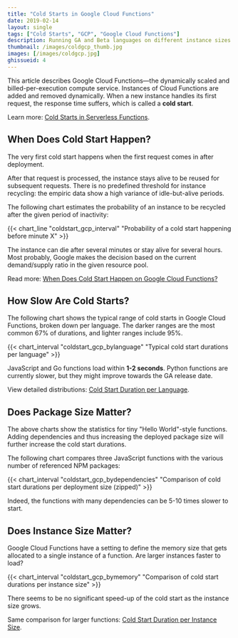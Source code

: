 ```yaml
---
title: "Cold Starts in Google Cloud Functions"
date: 2019-02-14
layout: single
tags: ["Cold Starts", "GCP", "Google Cloud Functions"]
description: Running GA and Beta languages on different instance sizes
thumbnail: /images/coldgcp_thumb.jpg
images: [/images/coldgcp.jpg]
ghissueid: 4
---
```


This article describes Google Cloud Functions&mdash;the dynamically scaled and billed-per-execution compute service. Instances of Cloud Functions are added and removed dynamically. When a new instance handles its first request, the response time suffers, which is called a **cold start**.

Learn more: [Cold Starts in Serverless Functions](/coldstarts/define).

When Does Cold Start Happen?
----------------------------

The very first cold start happens when the first request comes in after deployment. 

After that request is processed, the instance stays alive to be reused for subsequent requests. There is no predefined threshold for instance recycling: the empiric data show a high variance of idle-but-alive periods.

The following chart estimates the probability of an instance to be recycled after the given period of inactivity:

{{< chart_line 
    "coldstart_gcp_interval" 
    "Probability of a cold start happening before minute X" >}}

The instance can die after several minutes or stay alive for several hours. Most probably, Google makes the decision based on the current demand/supply ratio in the given resource pool.

Read more: [When Does Cold Start Happen on Google Cloud Functions?](/coldstarts/gcp/intervals)

How Slow Are Cold Starts?
-------------------------

The following chart shows the typical range of cold starts in Google Cloud Functions, broken down per language. The darker ranges are the most common 67% of durations, and lighter ranges include 95%.

{{< chart_interval 
    "coldstart_gcp_bylanguage"
    "Typical cold start durations per language" >}}

JavaScript and Go functions load within **1-2 seconds**. Python functions are currently slower, but they might improve towards the GA release date.

View detailed distributions: [Cold Start Duration per Language](/coldstarts/gcp/languages).

Does Package Size Matter?
-------------------------

The above charts show the statistics for tiny "Hello World"-style functions. Adding dependencies and thus increasing the deployed package size will further increase the cold start durations.

The following chart compares three JavaScript functions with the various number of referenced NPM packages:

{{< chart_interval 
    "coldstart_gcp_bydependencies"
    "Comparison of cold start durations per deployment size (zipped)" >}}

Indeed, the functions with many dependencies can be 5-10 times slower to start.

Does Instance Size Matter?
--------------------------

Google Cloud Functions have a setting to define the memory size that gets allocated to a single instance of a function. Are larger instances faster to load?

{{< chart_interval 
    "coldstart_gcp_bymemory"
    "Comparison of cold start durations per instance size" >}}

There seems to be no significant speed-up of the cold start as the instance size grows.

Same comparison for larger functions: [Cold Start Duration per Instance Size](/coldstarts/gcp/instances).